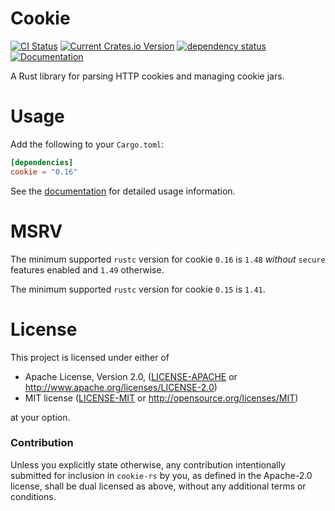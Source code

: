 # Cookie

[![CI Status](https://github.com/SergioBenitez/cookie-rs/workflows/CI/badge.svg)](https://github.com/SergioBenitez/cookie-rs/actions)
[![Current Crates.io Version](https://img.shields.io/crates/v/cookie.svg)](https://crates.io/crates/cookie)
[![dependency status](https://deps.rs/repo/github/SergioBenitez/cookie-rs/status.svg)](https://deps.rs/repo/github/SergioBenitez/cookie-rs)
[![Documentation](https://docs.rs/cookie/badge.svg)](https://docs.rs/cookie)

A Rust library for parsing HTTP cookies and managing cookie jars.

# Usage

Add the following to your `Cargo.toml`:

```toml
[dependencies]
cookie = "0.16"
```

See the [documentation](http://docs.rs/cookie) for detailed usage information.

# MSRV

The minimum supported `rustc` version for cookie `0.16` is `1.48` _without_
`secure` features enabled and `1.49` otherwise.

The minimum supported `rustc` version for cookie `0.15` is `1.41`.

# License

This project is licensed under either of

 * Apache License, Version 2.0, ([LICENSE-APACHE](LICENSE-APACHE) or
   http://www.apache.org/licenses/LICENSE-2.0)
 * MIT license ([LICENSE-MIT](LICENSE-MIT) or
   http://opensource.org/licenses/MIT)

at your option.

### Contribution

Unless you explicitly state otherwise, any contribution intentionally submitted
for inclusion in `cookie-rs` by you, as defined in the Apache-2.0 license, shall
be dual licensed as above, without any additional terms or conditions.
